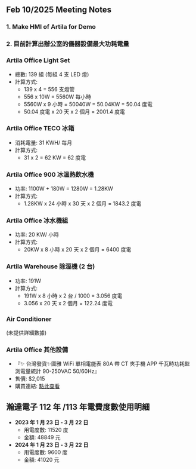 ## Feb 10/2025 Meeting Notes
### 1. Make HMI of Artila for Demo
### 2. 目前計算出辦公室的儀器設備最大功耗電量
 ### Artila Office Light Set
- 總數: 139 組 (每組 4 支 LED 燈)
- 計算方式: 
  - 139 x 4 = 556 支燈管
  - 556 x 10W = 5560W 每小時
  - 5560W x 9 小時 = 50040W = 50.04KW = 50.04 度電
  - 50.04 度電 x 20 天 x 2 個月 = 2001.4 度電

### Artila Office TECO 冰箱
- 消耗電量: 31 KWH/ 每月
- 計算方式: 
  - 31 x 2 = 62 KW = 62 度電

### Artila Office 900 冰溫熱飲水機
- 功率: 1100W + 180W = 1280W = 1.28KW
- 計算方式:
  - 1.28KW x 24 小時 x 30 天 x 2 個月 = 1843.2 度電

### Artila Office 冰水機組
- 功率: 20 KW/ 小時
- 計算方式:
  - 20KW x 8 小時 x 20 天 x 2 個月 = 6400 度電

### Artila Warehouse 除溼機 (2 台)
- 功率: 191W
- 計算方式:
  - 191W x 8 小時 x 2 台 / 1000 = 3.056 度電
  - 3.056 x 20 天 x 2 個月 = 122.24 度電

### Air Conditioner
(未提供詳細數據)

### Artila Office 其他設備
- 『✨ 台灣發貨✨圖雅 WiFi 單相電能表 80A 帶 CT 夾手機 APP 千瓦時功耗監測電量統計 90-250VAC 50/60Hz』
- 售價: $2,015
- 購買連結: [點此查看](https://tw.shp.ee/b8KUjXH)

## 瀚達電子 112 年 /113 年電費度數使用明細
- **2023 年 1 月 23 日 - 3 月 22 日**
  - 用電度數: 11520 度
  - 金額: 48849 元
- **2024 年 1 月 23 日 - 3 月 22 日**
  - 用電度數: 9600 度
  - 金額: 41020 元
